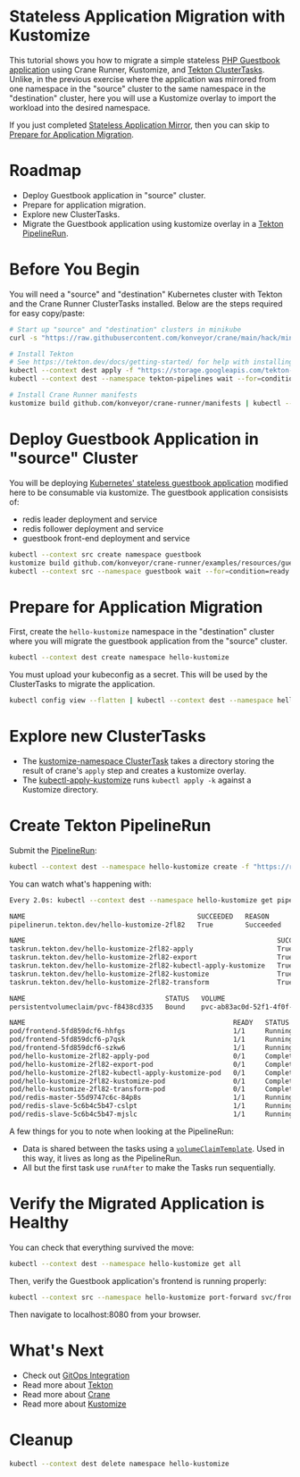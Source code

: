 Stateless Application Migration with Kustomize
==============================================

This tutorial shows you how to migrate a simple stateless
[PHP Guestbook application](https://kubernetes.io/docs/tutorials/stateless-application/guestbook/)
using Crane Runner, Kustomize, and
[Tekton ClusterTasks](https://tekton.dev/docs/pipelines/tasks/#task-vs-clustertask).
Unlike, in the previous exercise where the application was mirrored from one
namespace in the "source" cluster to the same namespace in the "destination"
cluster, here you will use a Kustomize overlay to import the workload into
the desired namespace.

If you just completed [Stateless Application Mirror](../stateless-app-mirror/),
then you can skip to
[Prepare for Application Migration](#prepare-for-application-migration).

# Roadmap

* Deploy Guestbook application in "source" cluster.
* Prepare for application migration.
* Explore new ClusterTasks.
* Migrate the Guestbook application using kustomize overlay in a
    [Tekton PipelineRun](https://tekton.dev/docs/pipelines/pipelineruns/).

# Before You Begin

You will need a "source" and "destination" Kubernetes cluster with Tekton and
the Crane Runner ClusterTasks installed. Below are the steps required for easy
copy/paste:

```bash
# Start up "source" and "destination" clusters in minikube
curl -s "https://raw.githubusercontent.com/konveyor/crane/main/hack/minikube-clusters-start.sh" | bash

# Install Tekton
# See https://tekton.dev/docs/getting-started/ for help with installing Tekton
kubectl --context dest apply -f "https://storage.googleapis.com/tekton-releases/pipeline/latest/release.yaml"
kubectl --context dest --namespace tekton-pipelines wait --for=condition=ready pod --selector=app.kubernetes.io/component=controller --timeout=180s

# Install Crane Runner manifests
kustomize build github.com/konveyor/crane-runner/manifests | kubectl --context dest apply -f -
```

# Deploy Guestbook Application in "source" Cluster

You will be deploying
[Kubernetes' stateless guestbook application](https://kubernetes.io/docs/tutorials/stateless-application/guestbook/)
modified here to be consumable via kustomize.
The guestbook application consisists of:

* redis leader deployment and service
* redis follower deployment and service
* guestbook front-end deployment and service


```bash
kubectl --context src create namespace guestbook
kustomize build github.com/konveyor/crane-runner/examples/resources/guestbook | kubectl --context src --namespace guestbook apply -f -
kubectl --context src --namespace guestbook wait --for=condition=ready pod --selector=app=guestbook --timeout=180s
```

# Prepare for Application Migration

First, create the `hello-kustomize` namespace in the "destination" cluster
where you will migrate the guestbook application from the "source" cluster.

```bash
kubectl --context dest create namespace hello-kustomize
```

You must upload your kubeconfig as a secret. This will be used by the
ClusterTasks to migrate the application.

```bash
kubectl config view --flatten | kubectl --context dest --namespace hello-kustomize create secret generic kubeconfig --from-file=config=/dev/stdin
```

# Explore new ClusterTasks

* The [kustomize-namespace ClusterTask](/manifests/clustertasks/kustomize-namespace.yaml)
    takes a directory storing the result of crane's `apply` step and creates a
    kustomize overlay.
* The [kubectl-apply-kustomize](/manifests/clustertasks/kubectl-apply-kustomize.yaml)
    runs `kubectl apply -k` against a Kustomize directory.

# Create Tekton PipelineRun

Submit the [PipelineRun](/examples/stateless-app-migration-with-kustomize/pipelinerun.yaml):

```bash
kubectl --context dest --namespace hello-kustomize create -f "https://raw.githubusercontent.com/konveyor/crane-runner/main/examples/stateless-app-migration-with-kustomize/pipelinerun.yaml"
```

You can watch what's happening with:

```bash
Every 2.0s: kubectl --context dest --namespace hello-kustomize get pipelineruns,taskruns,pvc,pods

NAME                                           SUCCEEDED   REASON      STARTTIME   COMPLETIONTIME
pipelinerun.tekton.dev/hello-kustomize-2fl82   True        Succeeded   107s        54s

NAME                                                               SUCCEEDED   REASON      STARTTIME   COMPLETIONTIME
taskrun.tekton.dev/hello-kustomize-2fl82-apply                     True        Succeeded   77s         71s
taskrun.tekton.dev/hello-kustomize-2fl82-export                    True        Succeeded   107s        84s
taskrun.tekton.dev/hello-kustomize-2fl82-kubectl-apply-kustomize   True        Succeeded   64s         54s
taskrun.tekton.dev/hello-kustomize-2fl82-kustomize                 True        Succeeded   71s         65s
taskrun.tekton.dev/hello-kustomize-2fl82-transform                 True        Succeeded   84s         77s

NAME                                   STATUS   VOLUME                                     CAPACITY   ACCESS MODES   STORAGECLASS   AGE
persistentvolumeclaim/pvc-f8438cd335   Bound    pvc-ab83ac0d-52f1-4f0f-b244-77bf34bcdedb   10Mi       RWO            standard       107s

NAME                                                    READY   STATUS      RESTARTS   AGE
pod/frontend-5fd859dcf6-hhfgs                           1/1     Running     0          57s
pod/frontend-5fd859dcf6-p7qsk                           1/1     Running     0          57s
pod/frontend-5fd859dcf6-szkw6                           1/1     Running     0          57s
pod/hello-kustomize-2fl82-apply-pod                     0/1     Completed   0          77s
pod/hello-kustomize-2fl82-export-pod                    0/1     Completed   0          107s
pod/hello-kustomize-2fl82-kubectl-apply-kustomize-pod   0/1     Completed   0          64s
pod/hello-kustomize-2fl82-kustomize-pod                 0/1     Completed   0          71s
pod/hello-kustomize-2fl82-transform-pod                 0/1     Completed   0          84s
pod/redis-master-55d9747c6c-84p8s                       1/1     Running     0          57s
pod/redis-slave-5c6b4c5b47-cslpt                        1/1     Running     0          57s
pod/redis-slave-5c6b4c5b47-mjslc                        1/1     Running     0          57s
```

A few things for you to note when looking at the PipelineRun:

* Data is shared between the tasks using a
    [`volumeClaimTemplate`](https://tekton.dev/docs/pipelines/workspaces/#volumeclaimtemplate).
    Used in this way, it lives as long as the PipelineRun.
* All but the first task use `runAfter` to make the Tasks run sequentially.

# Verify the Migrated Application is Healthy

You can check that everything survived the move:

```bash
kubectl --context dest --namespace hello-kustomize get all
```

Then, verify the Guestbook application's frontend is running properly:

```bash
kubectl --context src --namespace hello-kustomize port-forward svc/frontend 8080:80
```

Then navigate to localhost:8080 from your browser.

# What's Next

* Check out [GitOps Integration](../gitops-integration/README.md)
* Read more about [Tekton](https://tekton.dev/docs/getting-started/)
* Read more about [Crane](https://github.com/konveyor/crane)
* Read more about [Kustomize](https://kustomize.io)

# Cleanup

```bash
kubectl --context dest delete namespace hello-kustomize
```

